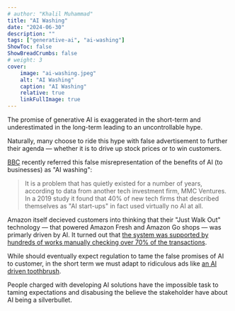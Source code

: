 ```yaml
---
# author: "Khalil Muhammad"
title: "AI Washing"
date: "2024-06-30"
description: ""
tags: ["generative-ai", "ai-washing"]
ShowToc: false
ShowBreadCrumbs: false
# weight: 3
cover:
    image: "ai-washing.jpeg"
    alt: "AI Washing"
    caption: "AI Washing"
    relative: true
    linkFullImage: true
---
```


The promise of generative AI is exaggerated in the short-term and underestimated in the long-term leading to an uncontrollable hype.

Naturally, many choose to ride this hype with false advertisement to further their agenda — whether it is to drive up stock prices or to win customers. 

[BBC](https://www.bbc.com/news/articles/c9xx8122893o) recently referred this false misrepresentation of the benefits of AI (to businesses) as "AI washing":

> It is a problem that has quietly existed for a number of years, according to data from another tech investment firm, MMC Ventures. In a 2019 study it found that 40% of new tech firms that described themselves as "AI start-ups" in fact used virtually no AI at all.

Amazon itself decieved customers into thinking that their "Just Walk Out" technology — that powered Amazon Fresh and Amazon Go shops — was primarly driven by AI. It turned out that [the system was supported by hundreds of works manually checking over 70% of the transactions](https://www.theverge.com/2024/4/17/24133029/amazon-just-walk-out-cashierless-ai-india).

While should eventually expect regulation to tame the false promises of AI to customer, in the short term we must adapt to ridiculous ads like [an AI driven toothbrush](https://www.bbc.com/news/articles/c9xx8122893o).

People charged with developing AI solutions have the impossible task to taming expectations and disabusing the believe the stakeholder have about AI being a silverbullet.